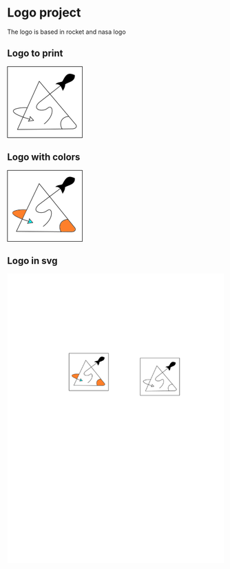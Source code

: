 # Logo project

The logo is based in rocket and nasa logo 


## Logo to print

![work-station logo](work-black.png)



## Logo with colors

![work-station logo](work-colors.png)


## Logo in svg

![work-station logo](work-station.svg)
